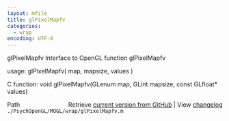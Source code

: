 ```yaml
---
layout: mfile
title: glPixelMapfv
categories:
  - wrap
encoding: UTF-8
---
```


glPixelMapfv  Interface to OpenGL function glPixelMapfv

usage:  glPixelMapfv( map, mapsize, values )

C function:  void glPixelMapfv(GLenum map, GLint mapsize, const GLfloat\* values)


<div class="code_header" style="text-align:right;">
  <span style="float:left;">Path&nbsp;&nbsp;</span> <span class="counter">Retrieve <a href=
  "https://raw.github.com/Psychtoolbox-3/Psychtoolbox-3/beta/./PsychOpenGL/MOGL/wrap/glPixelMapfv.m">current version from GitHub</a> | View <a href=
  "https://github.com/Psychtoolbox-3/Psychtoolbox-3/commits/beta/./PsychOpenGL/MOGL/wrap/glPixelMapfv.m">changelog</a></span>
</div>
<div class="code">
  <code>./PsychOpenGL/MOGL/wrap/glPixelMapfv.m</code>
</div>
